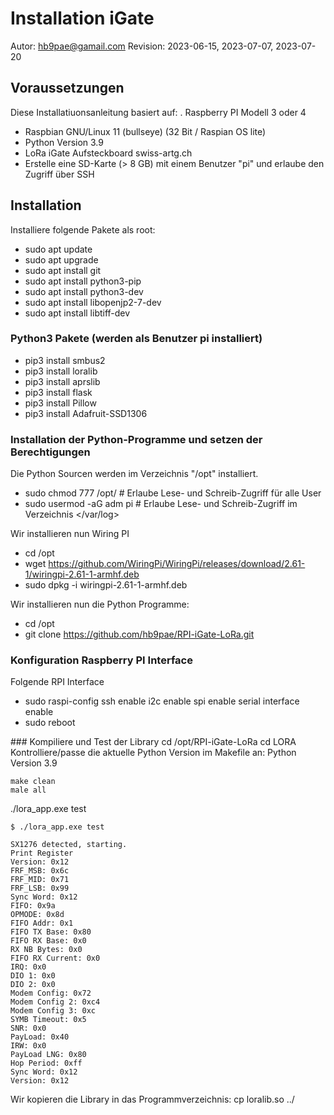 #  Installation iGate 

Autor: hb9pae@gamail.com
Revision: 2023-06-15, 2023-07-07, 2023-07-20

## Voraussetzungen
Diese Installatiuonsanleitung basiert auf: 
.   Raspberry PI Modell 3 oder 4
-   Raspbian GNU/Linux 11 (bullseye)  (32 Bit / Raspian OS lite)
-   Python Version 3.9
-   LoRa iGate Aufsteckboard swiss-artg.ch
-   Erstelle eine SD-Karte (> 8 GB) mit einem Benutzer "pi" und erlaube den Zugriff über SSH 

##  Installation 
Installiere folgende Pakete als root:
-   sudo apt update
-   sudo apt upgrade
-   sudo apt install git
-   sudo apt install python3-pip
-   sudo apt install python3-dev 
-   sudo apt install libopenjp2-7-dev
-   sudo apt install libtiff-dev

### Python3 Pakete (werden als Benutzer pi installiert) 
-   pip3 install smbus2
-   pip3 install loralib
-   pip3 install aprslib
-   pip3 install flask
-	pip3 install Pillow
-	pip3 install Adafruit-SSD1306

###  Installation der Python-Programme und setzen der Berechtigungen
Die Python Sourcen werden im Verzeichnis "/opt" installiert. 
-   sudo chmod 777 /opt/            # Erlaube Lese- und Schreib-Zugriff für alle User  
-   sudo usermod -aG adm pi 		# Erlaube Lese- und Schreib-Zugriff im Verzeichnis </var/log> 

Wir installieren nun Wiring PI
-   cd /opt
-   wget https://github.com/WiringPi/WiringPi/releases/download/2.61-1/wiringpi-2.61-1-armhf.deb
-   sudo dpkg -i wiringpi-2.61-1-armhf.deb

Wir installieren nun die Python Programme:
-   cd /opt
-   git clone https://github.com/hb9pae/RPI-iGate-LoRa.git

### Konfiguration Raspberry PI Interface
Folgende  RPI Interface
-   sudo raspi-config 
        ssh enable
        i2c enable 
        spi enable
        serial interface enable
-	sudo reboot  

### Kompiliere und Test der Library
cd /opt/RPI-iGate-LoRa
cd LORA
	Kontrolliere/passe die  aktuelle Python Version im Makefile an:
	Python Version 3.9 

	make clean
	male all

	
./lora_app.exe test

```
$ ./lora_app.exe test

SX1276 detected, starting.
Print Register 
Version: 0x12
FRF_MSB: 0x6c
FRF_MID: 0x71
FRF_LSB: 0x99
Sync Word: 0x12
FIFO: 0x9a
OPMODE: 0x8d
FIFO Addr: 0x1
FIFO TX Base: 0x80
FIFO RX Base: 0x0
RX NB Bytes: 0x0
FIFO RX Current: 0x0
IRQ: 0x0
DIO 1: 0x0
DIO 2: 0x0
Modem Config: 0x72
Modem Config 2: 0xc4
Modem Config 3: 0xc
SYMB Timeout: 0x5
SNR: 0x0
PayLoad: 0x40
IRW: 0x0
PayLoad LNG: 0x80
Hop Period: 0xff
Sync Word: 0x12
Version: 0x12
```

Wir kopieren die Library in das Programmverzeichnis:
	cp loralib.so ../


